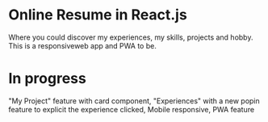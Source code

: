 # Online Resume in React.js
Where you could discover my experiences, my skills, projects and hobby.
This is a responsiveweb app and PWA to be.

# In progress
"My Project" feature with card component,
"Experiences" with a new popin feature to explicit the experience clicked,
Mobile responsive,
PWA feature
